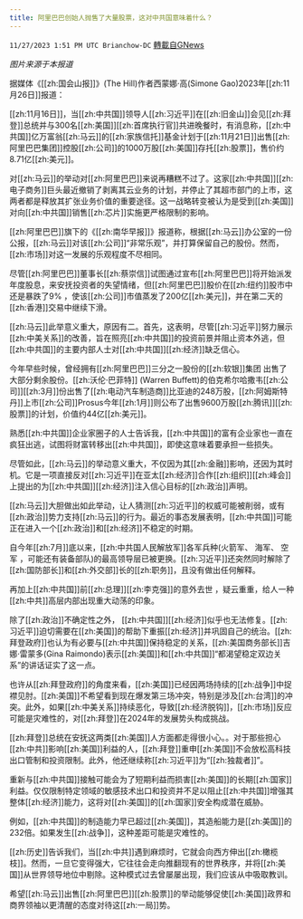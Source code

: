 ```yaml
---
title: 阿里巴巴创始人抛售了大量股票，这对中共国意味着什么？
---
```

`11/27/2023 1:51 PM UTC Brianchow-DC` [轉載自GNews](https://gnews.org/articles/2042502)

*图片来源于本报道*

据媒体《[[zh:国会山报]]》(The Hill)作者西蒙娜·高(Simone Gao)2023年[[zh:11月26日]]报道：

[[zh:11月16日]]，当[[zh:中共国]]领导人[[zh:习近平]]在[[zh:旧金山]]会见[[zh:拜登]]总统并与300名[[zh:美国]][[zh:首席执行官]]共进晚餐时，有消息称，[[zh:中共国]]亿万富翁[[zh:马云]]的[[zh:家族信托]]基金计划于[[zh:11月21日]]出售[[zh:阿里巴巴集团]]控股[[zh:公司]]的1000万股[[zh:美国]]存托[[zh:股票]]，售价约8.71亿[[zh:美元]]。 

对[[zh:马云]]的举动对[[zh:阿里巴巴]]来说再糟糕不过了。这家[[zh:中共国]][[zh:电子商务]]巨头最近撤销了剥离其云业务的计划，并停止了其超市部门的上市，这两者都是释放其扩张业务价值的重要途径。这一战略转变被认为是受到[[zh:美国]]对向[[zh:中共国]]销售[[zh:芯片]]实施更严格限制的影响。

[[zh:阿里巴巴]]旗下的《[[zh:南华早报]]》报道称，根据[[zh:马云]]办公室的一份公报，[[zh:马云]]对该[[zh:公司]]“非常乐观”，并打算保留自己的股份。然而，[[zh:市场]]对这一发展的乐观程度不尽相同。

尽管[[zh:阿里巴巴]]董事长[[zh:蔡崇信]]试图通过宣布[[zh:阿里巴巴]]将开始派发年度股息，来安抚投资者的失望情绪，但[[zh:阿里巴巴]]股价在[[zh:纽约]]股市中还是暴跌了9% ，使该[[zh:公司]]市值蒸发了200亿[[zh:美元]]，并在第二天的[[zh:香港]]交易中继续下滑。

[[zh:马云]]此举意义重大，原因有二。首先，这表明，尽管[[zh:习近平]]努力展示[[zh:中美关系]]的改善，旨在照亮[[zh:中共国]]的投资前景并阻止资本外逃，但[[zh:中共国]]的主要内部人士对[[zh:中共国]][[zh:经济]]缺乏信心。

今年早些时候，曾经拥有[[zh:阿里巴巴]]三分之一股份的[[zh:软银]]集团 出售了大部分剩余股份。[[zh:沃伦·巴菲特]] (Warren Buffett)的伯克希尔哈撒韦[[zh:公司]][[zh:3月]]份出售了[[zh:电动汽车制造商]]比亚迪的248万股，[[zh:阿姆斯特丹]]上市[[zh:公司]]Prosus今年[[zh:1月]]则公布了出售9600万股[[zh:腾讯]][[zh:股票]]的计划，价值约44亿[[zh:美元]]。

熟悉[[zh:中共国]]企业家圈子的人士告诉我，[[zh:中共国]]的富有企业家也一直在疯狂出逃，试图将财富转移出[[zh:中共国]]，即使这意味着要承担一些损失。

尽管如此，[[zh:马云]]的举动意义重大，不仅因为其[[zh:金融]]影响，还因为其时机。它是一项直接反对[[zh:习近平]]在亚太[[zh:经济]]合作[[zh:组织]][[zh:峰会]]上提出的为[[zh:中共国]][[zh:经济]]注入信心目标的[[zh:政治]]声明。

[[zh:马云]]大胆做出如此举动，让人猜测[[zh:习近平]]的权威可能被削弱，或有[[zh:政治]]势力支持[[zh:马云]]的行为。最近的事态发展表明，[[zh:中共国]]可能正在进入一个[[zh:政治]]和[[zh:经济]]不稳定的时期。

自今年[[zh:7月]]底以来，[[zh:中共国人民解放军]]各军兵种(火箭军、 海军、 空军 ，可能还有装备部队)的最高领导层已被更换。[[zh:习近平]]还突然同时解除了[[zh:国防部长]]和[[zh:外交部]]长的[[zh:职务]]，且没有做出任何解释。

再加上[[zh:中共国]]前[[zh:总理]][[zh:李克强]]的意外去世 ，疑云重重，给人一种[[zh:中共]]高层内部出现重大动荡的印象。

除了[[zh:政治]]不确定性之外， [[zh:中共国]][[zh:经济]]似乎也无法修复。[[zh:习近平]]迫切需要在[[zh:美国]]的帮助下重振[[zh:经济]]并巩固自己的统治。[[zh:拜登政府]]也认为有必要与[[zh:中共国]]保持稳定的关系，[[zh:美国商务部长]]吉娜·雷蒙多(Gina Raimondo)表示[[zh:美国]]和[[zh:中共国]]“都渴望稳定双边关系”的讲话证实了这一点。

也许从[[zh:拜登政府]]的角度来看，[[zh:美国]]已经因两场持续的[[zh:战争]]中捉襟见肘。[[zh:美国]]不希望看到现在爆发第三场冲突，特别是涉及[[zh:台湾]]的冲突。此外，如果[[zh:中美关系]]持续恶化，导致[[zh:经济脱钩]]，[[zh:市场]]反应可能是灾难性的，对[[zh:拜登]]在2024年的发展势头构成挑战。

[[zh:拜登]]总统在安抚这两类[[zh:美国]]人方面都走得很小心。。对于那些担心[[zh:中共]]影响[[zh:美国]]利益的人，[[zh:拜登]]重申[[zh:美国]]不会放松高科技出口管制和投资限制。此外，他还继续称[[zh:习近平]]为“[[zh:独裁者]]”。

重新与[[zh:中共国]]接触可能会为了短期利益而损害[[zh:美国]]的长期[[zh:国家]]利益。仅仅限制特定领域的敏感技术出口和投资并不足以阻止[[zh:中共国]]增强其整体[[zh:经济]]能力，这将对[[zh:美国]]的[[zh:国家]]安全构成潜在威胁。

例如，[[zh:中共国]]的制造能力早已超过[[zh:美国]]，其造船能力是[[zh:美国]]的 232倍。如果发生[[zh:战争]]，这种差距可能是灾难性的。

[[zh:历史]]告诉我们，当[[zh:中共]]遇到麻烦时，它就会向西方伸出[[zh:橄榄枝]]。然而，一旦它变得强大，它往往会走向推翻现有的世界秩序，并将[[zh:美国]]从世界领导地位中剔除。这种模式过去曾屡屡出现，我们应该从中吸取教训。

希望[[zh:马云]]出售[[zh:阿里巴巴]][[zh:股票]]的举动能够促使[[zh:美国]]政界和商界领袖以更清醒的态度对待这[[zh:一局]]势。
